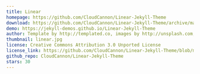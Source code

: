 ```yaml
---
title: Linear
homepage: https://github.com/CloudCannon/Linear-Jekyll-Theme
download: https://github.com/CloudCannon/Linear-Jekyll-Theme/archive/master.zip
demo: https://jekyll-demos.github.io/Linear-Jekyll-Theme
author: Template by http://templated.co, images by http://unsplash.com, ported by http://cloudcannon.com
thumbnail: linear.jpg
license: Creative Commons Attribution 3.0 Unported License
license_link: https://github.com/CloudCannon/Linear-Jekyll-Theme/blob/master/LICENSE.txt
github_repo: CloudCannon/Linear-Jekyll-Theme
stars: 30
---
```

